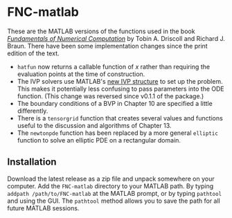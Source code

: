 # FNC-matlab

These are the MATLAB versions of the functions used in the book [*Fundamentals of Numerical Computation*](https://fncbook.github.io/fnc) by Tobin A. Driscoll and Richard J. Braun. There have been some implementation changes since the print edition of the text.

- `hatfun` now returns a callable function of $x$ rather than requiring the evaluation points at the time of construction.
- The IVP solvers use MATLAB's [new IVP structure](https://www.mathworks.com/help/releases/R2024b/matlab/ref/ode.html) to set up the problem. This makes it potentially less confusing to pass parameters into the ODE function. (This change was reversed since v0.1.1 of the package.)
- The boundary conditions of a BVP in Chapter 10 are specified a little differently.
- There is a `tensorgrid` function that creates several values and functions useful to the discussion and algorithms of Chapter 13.
- The `newtonpde` function has been replaced by a more general `elliptic` function to solve an elliptic PDE on a rectangular domain.

## Installation

Download the latest release as a zip file and unpack somewhere on your computer. Add the `FNC-matlab` directory to your MATLAB path. By typing `addpath /path/to/FNC-matlab` at the MATLAB prompt, or by typing `pathtool` and using the GUI. The `pathtool` method allows you to save the path for all future MATLAB sessions.
